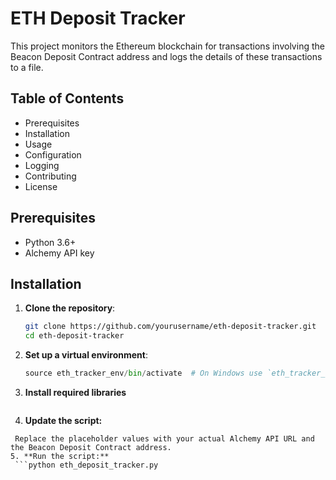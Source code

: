 # ETH Deposit Tracker

This project monitors the Ethereum blockchain for transactions involving the Beacon Deposit Contract address and logs the details of these transactions to a file.

## Table of Contents

- Prerequisites
- Installation
- Usage
- Configuration
- Logging
- Contributing
- License

## Prerequisites

- Python 3.6+
- Alchemy API key

## Installation

1. **Clone the repository**:
   ```bash
   git clone https://github.com/yourusername/eth-deposit-tracker.git
   cd eth-deposit-tracker
2. **Set up a virtual environment**:
   ```python -m venv eth_tracker_env
   source eth_tracker_env/bin/activate  # On Windows use `eth_tracker_env\Scripts\activate
3. **Install required libraries**
   ``` pip install web3
4. **Update the script:**
  ``` Open the eth_deposit_tracker.py file in a text editor.
   Replace the placeholder values with your actual Alchemy API URL and the Beacon Deposit Contract address.
5. **Run the script:**
   ```python eth_deposit_tracker.py


